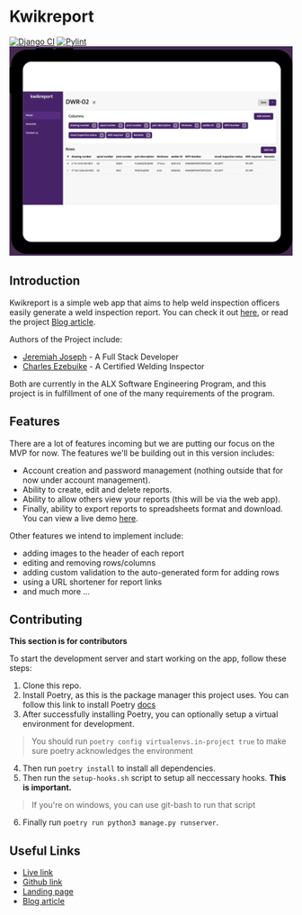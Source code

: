 # Kwikreport
[![Django CI](https://github.com/jerrywonderr/kwikreport/actions/workflows/django.yml/badge.svg)](https://github.com/jerrywonderr/kwikreport/actions/workflows/django.yml)
[![Pylint](https://github.com/jerrywonderr/kwikreport/actions/workflows/pylint.yml/badge.svg)](https://github.com/jerrywonderr/kwikreport/actions/workflows/pylint.yml)
![Alt Text](edit-report.png)
## Introduction
Kwikreport is a simple web app that aims to help weld inspection officers easily
generate a weld inspection report. You can check it out [here](https://kwikreport.vercel.app/), or read the project [Blog article](https://solvit.hashnode.dev/kwikreport-a-report-generation-helper-for-weld-inspection-officers).

Authors of the Project include:
- [Jeremiah Joseph](https://linkedin.com/in/devwonder) - A Full Stack Developer
- [Charles Ezebuike](https://www.linkedin.com/in/charles-ezebuike-98960667/) - A Certified Welding Inspector

Both are currently in the ALX Software Engineering Program, and this project is in fulfillment of one of the many requirements of the program.
## Features
There are a lot of features incoming but we are putting our focus on the MVP for
now. The features we'll be building out in this version includes:
- Account creation and password management (nothing outside that for now under
account management).
- Ability to create, edit and delete reports.
- Ability to allow others view your reports (this will be via the web app).
- Finally, ability to export reports to spreadsheets format and download.
You can view a live demo [here](https://youtu.be/5WjDy7pYqd4).

Other features we intend to implement include:
- adding images to the header of each report
- editing and removing rows/columns
- adding custom validation to the auto-generated form for adding rows
- using a URL shortener for report links
- and much more ...
## Contributing
__**This section is for contributors**__

To start the development server and start working on the app, follow these steps:
1. Clone this repo.
2. Install Poetry, as this is the package manager this project uses.
You can follow this link to install Poetry [docs](https://python-poetry.org/docs/)
3. After successfully installing Poetry, you can optionally setup a virtual environment for development.
> You should run `poetry config virtualenvs.in-project true` to make sure poetry acknowledges the environment
4. Then run `poetry install` to install all dependencies.
5. Then run the `setup-hooks.sh` script to setup all neccessary hooks. **This is important.**
> If you're on windows, you can use git-bash to run that script
6. Finally run `poetry run python3 manage.py runserver`.
## Useful Links
- [Live link](https://kwikreport.vercel.app/)
- [Github link](https://github.com/jerrywonderr/kwikreport)
- [Landing page](https://jerrywonderr.github.io/kwikreport/)
- [Blog article](https://solvit.hashnode.dev/kwikreport-a-report-generation-helper-for-weld-inspection-officers)
